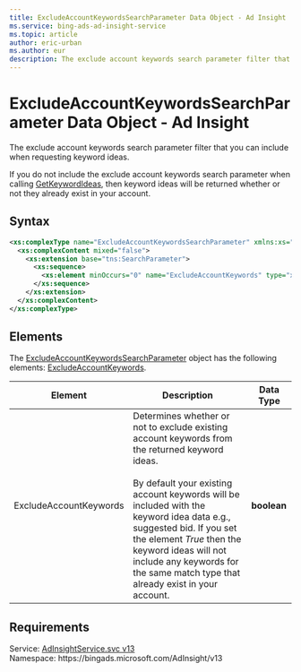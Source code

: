 ```yaml
---
title: ExcludeAccountKeywordsSearchParameter Data Object - Ad Insight
ms.service: bing-ads-ad-insight-service
ms.topic: article
author: eric-urban
ms.author: eur
description: The exclude account keywords search parameter filter that you can include when requesting keyword ideas.
---
```

# ExcludeAccountKeywordsSearchParameter Data Object - Ad Insight
The exclude account keywords search parameter filter that you can include when requesting keyword ideas.

If you do not include the exclude account keywords search parameter when calling [GetKeywordIdeas](getkeywordideas.md), then keyword ideas will be returned whether or not they already exist in your account.

## Syntax
```xml
<xs:complexType name="ExcludeAccountKeywordsSearchParameter" xmlns:xs="http://www.w3.org/2001/XMLSchema">
  <xs:complexContent mixed="false">
    <xs:extension base="tns:SearchParameter">
      <xs:sequence>
        <xs:element minOccurs="0" name="ExcludeAccountKeywords" type="xs:boolean" />
      </xs:sequence>
    </xs:extension>
  </xs:complexContent>
</xs:complexType>
```

## <a name="elements"></a>Elements

The [ExcludeAccountKeywordsSearchParameter](excludeaccountkeywordssearchparameter.md) object has the following elements: [ExcludeAccountKeywords](#excludeaccountkeywords).

|Element|Description|Data Type|
|-----------|---------------|-------------|
|<a name="excludeaccountkeywords"></a>ExcludeAccountKeywords|Determines whether or not to exclude existing account keywords from the returned keyword ideas.<br/><br/>By default your existing account keywords will be included with the keyword idea data e.g., suggested bid. If you set the element *True* then the keyword ideas will not include any keywords for the same match type that already exist in your account.|**boolean**|

## Requirements
Service: [AdInsightService.svc v13](https://adinsight.api.bingads.microsoft.com/Api/Advertiser/AdInsight/v13/AdInsightService.svc)  
Namespace: https\://bingads.microsoft.com/AdInsight/v13  

